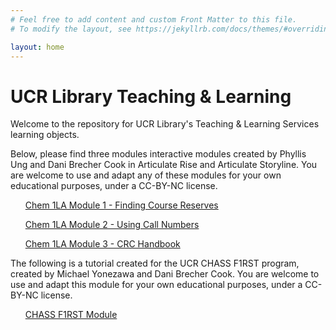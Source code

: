 ```yaml
---
# Feel free to add content and custom Front Matter to this file.
# To modify the layout, see https://jekyllrb.com/docs/themes/#overriding-theme-defaults

layout: home
---
```

<body>
<h1>UCR Library Teaching & Learning</h1>
<p>Welcome to the repository for UCR Library's Teaching & Learning Services learning objects.</p>
<p>Below, please find three modules interactive modules created by Phyllis Ung and Dani Brecher Cook in Articulate Rise and Articulate Storyline. You are welcome to use and adapt any of these modules for your own educational purposes, under a CC-BY-NC license.</p>  
<ul><a href="..{{site.baseurl}}/chem1LA_module1/index.html" target="_blank">Chem 1LA Module 1 - Finding Course Reserves</a></ul>
<ul><a href="..{{site.baseurl}}/chem1LA_module2/index.html" target="_blank">Chem 1LA Module 2 - Using Call Numbers</a></ul>
<ul><a href="..{{site.baseurl}}/chem1LA_module3/index.html" target="_blank">Chem 1LA Module 3 - CRC Handbook</a></ul>
<p>The following is a tutorial created for the UCR CHASS F1RST program, created by Michael Yonezawa and Dani Brecher Cook. You are welcome to use and adapt this module for your own educational purposes, under a CC-BY-NC license.</p>
<ul><a href="..{{site.baseurl}}/chass_F1rst/content/index.html" target="_blank">CHASS F1RST Module</a></ul>
</body>
